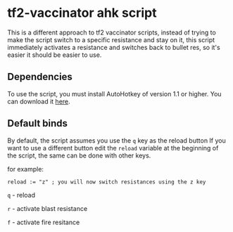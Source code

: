 # tf2-vaccinator ahk script
This is a different approach to tf2 vaccinator scripts, instead of trying to make the script switch to a specific resistance and stay on it, this script immediately activates a resistance and switches back to bullet res, so it's easier it should be easier to use.

## Dependencies
To use the script, you must install AutoHotkey of version 1.1 or higher. You can download it [here](https://www.autohotkey.com).

## Default binds
By default, the script assumes you use the `q` key as the reload button
If you want to use a different button edit the `reload` variable at the beginning of the script, the same can be done with other keys.

for example:
```ahk
reload := "z" ; you will now switch resistances using the z key
```

`q` - reload

`r` - activate blast resistance

`f` - activate fire resitance

